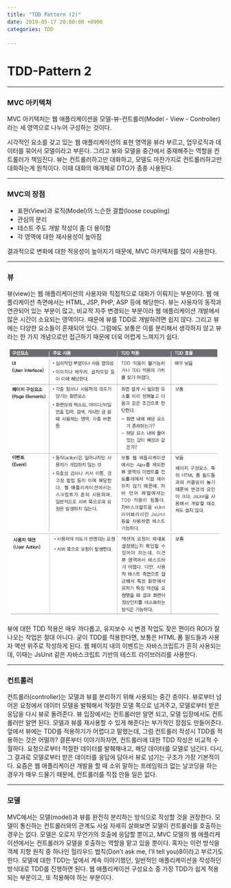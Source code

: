 ```yaml
---
title: "TDD Pattern (2)"
date: 2019-05-17 20:00:00 +0900
categories: TDD

---
```


# TDD-Pattern 2

------

### MVC 아키텍쳐

MVC 아키텍처는 웹 애플리케이션을 모델-뷰-컨트롤러(Model - View - Controller)라는 세 영역으로 나누어 구성하는 것이다.

시각적인 요소를 갖고 있는 웹 애플리케이션의 표현 영역을 뷰라 부르고, 업무로직과 데이터를 묶어서 모델이라고 부른다. 그리고 뷰와 모델을 중간에서 중재해주는 역할을 컨트롤러가 책임진다. 뷰는 컨트롤러하고만 대화하고, 모델도 마찬가지로 컨트롤러하고만 대화하는게 원칙이다. 이때 대화의 매개체로 DTO가 종종 사용된다.

------

### MVC의 장점

- 표현(View)과 로직(Model)의 느슨한 결합(loose coupling)
- 관심의 분리
- 테스트 주도 개발 작성이 좀 더 용이함
- 각 영역에 대한 재사용성이 높아짐

결과적으로 변화에 대한 적응성이 높아지기 때문에, MVC 아키텍처를 많이 사용한다.

------

### 뷰

뷰(view)는 웹 애플리케이션의 사용자와 직접적으로 대화가 이뤄지는 부분이다. 웹 애플리케이션 측면에서는 HTML, JSP, PHP, ASP 등에 해당한다. 뷰는 사용자의 동작과 연관되어 있는 부분이 많고, 비교적 자주 변경되는 부분이라 웹 애플리케이션 개발에서 많은 시간이 소요되는 영역이다. 때문에 뷰를 TDD로 개발하려면 쉽지 않다. 그리고 뷰에는 다양한 요소들이 혼재되어 있다. 그럼에도 보통은 이를 분리해서 생각하지 않고 뷰라는 한 가지 개념으로만 접근하기 때문에 더욱 어렵게 느껴지기 쉽다.

![alt_Text](https://github.com/studyteamthree/GofStudy/blob/master/assets/img/MVC%201.JPG?raw=true)

뷰에 대한 TDD 적용은 매우 까다롭고, 유지보수 시 변경 작업도 잦은 편이라 ROI가 잘 나오는 작업은 절대 아니다. 굳이 TDD를 적용한다면, 보통은 HTML 폼 필드들과 사용자 액션 위주로 작성하게 된다. 웹 페이지 내의 이벤트는 자바스크립트가 흔히 사용되는데, 이때는 JsUnit 같은 자바스크립트 기반의 테스트 라이브러리를 사용한다.

------

### 컨트롤러

컨트롤러(controller)는 모델과 뷰를 분리하기 위해 사용되는 중간 층이다. 뷰로부터 넘어온 요청에서 데이터 모델을 발췌해서 적절한 모델 쪽으로 넘겨주고, 모델로부터 받은 응답을 다시 뷰로 돌려준다. 뷰 입장에서는 컨트롤러만 알면 되고, 모델 입장에서도 컨트롤러만 알면 된다. 모델과 뷰를 재사용할 수 있게 해준다는 부가적인 장점도 만들어준다. 앞에서 뷰에는 TDD를 적용하기가 어렵다고 말했는데, 그럼 컨트롤러 작성시 TDD를 적용하는 것은 어떨까? 결론부터 이야기하자면, 컨트롤러에 대한 TDD 작성은 비교적 수월하다. 요청으로부터 적절한 데이터를 발췌해내고, 해당 데이터를 모델로 넘긴다. 다시, 그 결과로 모델로부터 받은 데이터를 응답에 담아서 뷰로 넘기는 구조가 가장 기본적이다. 요즘은 웹 애플리케이션 개발을 할 때 소위 말하는 프레임워크 없는 날코딩을 하는 경우가 매우 드물기 때문에, 컨트롤러를 직접 만들 일은 없다.

------

### 모델

MVC에서는 모델(model)과 뷰를 완전히 분리하는 방식으로 작성할 것을 권장한다. 모델이 통신하는 컨트롤러와의 관계도 사실 자세히 살펴보면 모델이 컨트롤러를 호출하는 경우는 없다. 모델은 오로지 무언가의 호출에 응답할 뿐이고, MVC 모델의 웹 애플리케이션에서는 컨트롤러가 모델을 호출하는 역할을 맡고 있을 뿐이다. 혹자는 이런 방식을 객체 지향 원칙 중 하나인 헐리우드 법칙(Don’t ask me, I’ll tell you)8이라고 부르기도 한다. 모델에 대한 TDD는 앞에서 계속 이야기했던, 일반적인 애플리케이션을 작성하던 방식대로 TDD를 진행하면 된다. 웹 애플리케이션 구성요소 중 가장 TDD가 쉽게 적용되는 부분이고, 또 적용해야 하는 부분이다.
